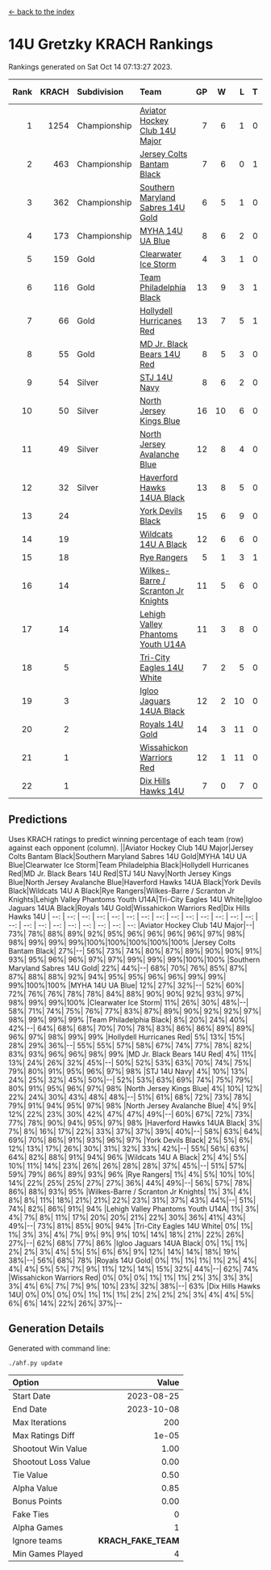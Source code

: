 [<- back to the index](readme.md)
# 14U Gretzky KRACH Rankings
Rankings generated on Sat Oct 14 07:13:27 2023.

Rank|KRACH|Subdivision|Team|GP|W|L|T|OTW|OTL|SoS|Exp Wins|Win Diff
---:|---:|:---|:---|---:|---:|---:|---:|---:|---:|---:|---:|---:
1|1254|Championship|[Aviator Hockey Club 14U Major](https://gamesheetstats.com/seasons/3659/teams/140575/schedule)|7|6|1|0|0|0|941|6.8|-0.0
2|463|Championship|[Jersey Colts Bantam Black](https://gamesheetstats.com/seasons/3659/teams/140580/schedule)|7|6|0|1|2|0|43|7.4|0.0
3|362|Championship|[Southern Maryland Sabres 14U Gold](https://gamesheetstats.com/seasons/3659/teams/140588/schedule)|6|5|1|0|0|0|200|5.8|-0.0
4|173|Championship|[MYHA 14U UA Blue](https://gamesheetstats.com/seasons/3659/teams/140583/schedule)|8|6|2|0|0|2|66|6.9|0.0
5|159|Gold|[Clearwater Ice Storm](https://gamesheetstats.com/seasons/3659/teams/142500/schedule)|4|3|1|0|0|0|61|3.9|0.0
6|116|Gold|[Team Philadelphia Black](https://gamesheetstats.com/seasons/3659/teams/140590/schedule)|13|9|3|1|2|1|76|10.4|0.0
7|66|Gold|[Hollydell Hurricanes Red](https://gamesheetstats.com/seasons/3659/teams/140578/schedule)|13|7|5|1|1|1|93|8.4|0.0
8|55|Gold|[MD Jr. Black Bears 14U Red](https://gamesheetstats.com/seasons/3659/teams/140581/schedule)|8|5|3|0|0|0|36|5.9|0.0
9|54|Silver|[STJ 14U Navy](https://gamesheetstats.com/seasons/3659/teams/140589/schedule)|8|6|2|0|0|1|61|6.9|0.0
10|50|Silver|[North Jersey Kings Blue](https://gamesheetstats.com/seasons/3659/teams/140585/schedule)|16|10|6|0|2|1|137|10.9|0.0
11|49|Silver|[North Jersey Avalanche Blue](https://gamesheetstats.com/seasons/3659/teams/140584/schedule)|12|8|4|0|0|0|49|8.9|0.0
12|32|Silver|[Haverford Hawks 14UA Black](https://gamesheetstats.com/seasons/3659/teams/140577/schedule)|13|8|5|0|0|0|69|8.9|0.0
13|24||[York Devils Black](https://gamesheetstats.com/seasons/3659/teams/140595/schedule)|15|6|9|0|0|0|152|6.9|0.0
14|19||[Wildcats 14U A Black](https://gamesheetstats.com/seasons/3659/teams/140592/schedule)|12|6|6|0|0|1|149|6.9|0.0
15|18||[Rye Rangers](https://gamesheetstats.com/seasons/3659/teams/140587/schedule)|5|1|3|1|0|0|100|2.4|0.0
16|14||[Wilkes-Barre / Scranton Jr Knights](https://gamesheetstats.com/seasons/3659/teams/140593/schedule)|11|5|6|0|0|0|52|5.9|0.0
17|14||[Lehigh Valley Phantoms Youth U14A](https://gamesheetstats.com/seasons/3659/teams/140582/schedule)|11|3|8|0|0|0|93|3.9|0.0
18|5||[Tri-City Eagles 14U White](https://gamesheetstats.com/seasons/3659/teams/140591/schedule)|7|2|5|0|0|0|169|2.9|0.0
19|3||[Igloo Jaguars 14UA Black](https://gamesheetstats.com/seasons/3659/teams/140579/schedule)|12|2|10|0|0|0|38|2.9|0.0
20|2||[Royals 14U Gold](https://gamesheetstats.com/seasons/3659/teams/140586/schedule)|14|3|11|0|0|0|101|3.9|0.0
21|1||[Wissahickon Warriors Red](https://gamesheetstats.com/seasons/3659/teams/140594/schedule)|12|1|11|0|0|0|43|1.9|0.0
22|1||[Dix Hills Hawks 14U](https://gamesheetstats.com/seasons/3659/teams/140576/schedule)|7|0|7|0|0|0|32|0.9|0.0

## Predictions
Uses KRACH ratings to predict winning percentage of each team (row) against each opponent (column).
||Aviator Hockey Club 14U Major|Jersey Colts Bantam Black|Southern Maryland Sabres 14U Gold|MYHA 14U UA Blue|Clearwater Ice Storm|Team Philadelphia Black|Hollydell Hurricanes Red|MD Jr. Black Bears 14U Red|STJ 14U Navy|North Jersey Kings Blue|North Jersey Avalanche Blue|Haverford Hawks 14UA Black|York Devils Black|Wildcats 14U A Black|Rye Rangers|Wilkes-Barre / Scranton Jr Knights|Lehigh Valley Phantoms Youth U14A|Tri-City Eagles 14U White|Igloo Jaguars 14UA Black|Royals 14U Gold|Wissahickon Warriors Red|Dix Hills Hawks 14U
| --: | --: | --: | --: | --: | --: | --: | --: | --: | --: | --: | --: | --: | --: | --: | --: | --: | --: | --: | --: | --: | --: | --: 
|Aviator Hockey Club 14U Major|--| 73%| 78%| 88%| 89%| 92%| 95%| 96%| 96%| 96%| 96%| 97%| 98%| 98%| 99%| 99%| 99%|100%|100%|100%|100%|100%
|Jersey Colts Bantam Black| 27%|--| 56%| 73%| 74%| 80%| 87%| 89%| 90%| 90%| 91%| 93%| 95%| 96%| 96%| 97%| 97%| 99%| 99%| 99%|100%|100%
|Southern Maryland Sabres 14U Gold| 22%| 44%|--| 68%| 70%| 76%| 85%| 87%| 87%| 88%| 88%| 92%| 94%| 95%| 95%| 96%| 96%| 99%| 99%| 99%|100%|100%
|MYHA 14U UA Blue| 12%| 27%| 32%|--| 52%| 60%| 72%| 76%| 76%| 78%| 78%| 84%| 88%| 90%| 90%| 92%| 93%| 97%| 98%| 99%| 99%|100%
|Clearwater Ice Storm| 11%| 26%| 30%| 48%|--| 58%| 71%| 74%| 75%| 76%| 77%| 83%| 87%| 89%| 90%| 92%| 92%| 97%| 98%| 99%| 99%| 99%
|Team Philadelphia Black|  8%| 20%| 24%| 40%| 42%|--| 64%| 68%| 68%| 70%| 70%| 78%| 83%| 86%| 86%| 89%| 89%| 96%| 97%| 98%| 99%| 99%
|Hollydell Hurricanes Red|  5%| 13%| 15%| 28%| 29%| 36%|--| 55%| 55%| 57%| 58%| 67%| 74%| 77%| 78%| 82%| 83%| 93%| 96%| 96%| 98%| 99%
|MD Jr. Black Bears 14U Red|  4%| 11%| 13%| 24%| 26%| 32%| 45%|--| 50%| 52%| 53%| 63%| 70%| 74%| 75%| 79%| 80%| 91%| 95%| 96%| 97%| 98%
|STJ 14U Navy|  4%| 10%| 13%| 24%| 25%| 32%| 45%| 50%|--| 52%| 53%| 63%| 69%| 74%| 75%| 79%| 80%| 91%| 95%| 96%| 97%| 98%
|North Jersey Kings Blue|  4%| 10%| 12%| 22%| 24%| 30%| 43%| 48%| 48%|--| 51%| 61%| 68%| 72%| 73%| 78%| 79%| 91%| 94%| 95%| 97%| 98%
|North Jersey Avalanche Blue|  4%|  9%| 12%| 22%| 23%| 30%| 42%| 47%| 47%| 49%|--| 60%| 67%| 72%| 73%| 77%| 78%| 90%| 94%| 95%| 97%| 98%
|Haverford Hawks 14UA Black|  3%|  7%|  8%| 16%| 17%| 22%| 33%| 37%| 37%| 39%| 40%|--| 58%| 63%| 64%| 69%| 70%| 86%| 91%| 93%| 96%| 97%
|York Devils Black|  2%|  5%|  6%| 12%| 13%| 17%| 26%| 30%| 31%| 32%| 33%| 42%|--| 55%| 56%| 63%| 64%| 82%| 88%| 91%| 94%| 96%
|Wildcats 14U A Black|  2%|  4%|  5%| 10%| 11%| 14%| 23%| 26%| 26%| 28%| 28%| 37%| 45%|--| 51%| 57%| 59%| 79%| 86%| 89%| 93%| 96%
|Rye Rangers|  1%|  4%|  5%| 10%| 10%| 14%| 22%| 25%| 25%| 27%| 27%| 36%| 44%| 49%|--| 56%| 57%| 78%| 86%| 88%| 93%| 95%
|Wilkes-Barre / Scranton Jr Knights|  1%|  3%|  4%|  8%|  8%| 11%| 18%| 21%| 21%| 22%| 23%| 31%| 37%| 43%| 44%|--| 51%| 74%| 82%| 86%| 91%| 94%
|Lehigh Valley Phantoms Youth U14A|  1%|  3%|  4%|  7%|  8%| 11%| 17%| 20%| 20%| 21%| 22%| 30%| 36%| 41%| 43%| 49%|--| 73%| 81%| 85%| 90%| 94%
|Tri-City Eagles 14U White|  0%|  1%|  1%|  3%|  3%|  4%|  7%|  9%|  9%|  9%| 10%| 14%| 18%| 21%| 22%| 26%| 27%|--| 62%| 68%| 77%| 86%
|Igloo Jaguars 14UA Black|  0%|  1%|  1%|  2%|  2%|  3%|  4%|  5%|  5%|  6%|  6%|  9%| 12%| 14%| 14%| 18%| 19%| 38%|--| 56%| 68%| 78%
|Royals 14U Gold|  0%|  1%|  1%|  1%|  1%|  2%|  4%|  4%|  4%|  5%|  5%|  7%|  9%| 11%| 12%| 14%| 15%| 32%| 44%|--| 62%| 74%
|Wissahickon Warriors Red|  0%|  0%|  0%|  1%|  1%|  1%|  2%|  3%|  3%|  3%|  3%|  4%|  6%|  7%|  7%|  9%| 10%| 23%| 32%| 38%|--| 63%
|Dix Hills Hawks 14U|  0%|  0%|  0%|  0%|  1%|  1%|  1%|  2%|  2%|  2%|  2%|  3%|  4%|  4%|  5%|  6%|  6%| 14%| 22%| 26%| 37%|--

## Generation Details

Generated with command line:
```
./ahf.py update
```

| Option | Value |
| :----- | ----: |
| Start Date | 2023-08-25 |
| End Date | 2023-10-08 |
| Max Iterations | 200 |
| Max Ratings Diff | 1e-05 |
| Shootout Win Value | 1.00 |
| Shootout Loss Value | 0.00 |
| Tie Value | 0.50 |
| Alpha Value | 0.85 |
| Bonus Points | 0.00 |
| Fake Ties | 0 |
| Alpha Games | 1 |
| Ignore teams | __KRACH_FAKE_TEAM__ |
| Min Games Played | 4 |

